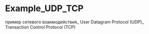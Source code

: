 # Example_UDP_TCP
пример сетевого взаимодействия_ User Datagram Protocol (UDP)_ Transaction Control Protocol (TCP)
